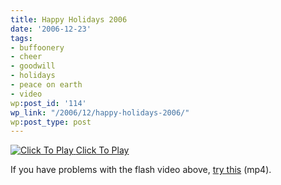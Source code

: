 ```yaml
---
title: Happy Holidays 2006
date: '2006-12-23'
tags:
- buffoonery
- cheer
- goodwill
- holidays
- peace on earth
- video
wp:post_id: '114'
wp_link: "/2006/12/happy-holidays-2006/"
wp:post_type: post
---
```


[ ![](http://blip.tv/file/get/Bensheldon-HappyHolidays2006530.flv.jpg "Click To Play") ](http://blip.tv/file/get/Bensheldon-HappyHolidays2006530.flv)
[Click To Play](http://blip.tv/file/get/Bensheldon-HappyHolidays2006530.flv)

If you have problems with the flash video above, [try this](http://blip.tv/file/get/Bensheldon-HappyHolidays2006530.mp4) (mp4).

